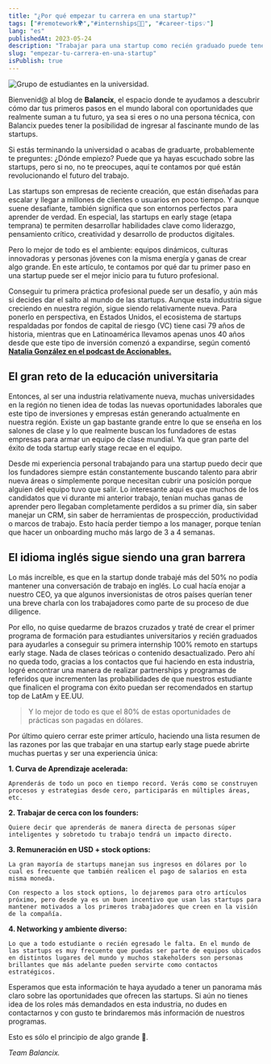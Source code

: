 ```yaml
---
title: "¿Por qué empezar tu carrera en una startup?"
tags: ["#remotework🌍","#internships🧑‍🎓", "#career-tips💡"]
lang: "es"
publishedAt: 2023-05-24
description: "Trabajar para una startup como recién graduado puede tener múltiples beneficios, desde una curva de aprendizaje acelerada hasta la oportunidad de ser parte de la creación de productos que terminarán cambiando industrias completas."
slug: "empezar-tu-carrera-en-una-startup"
isPublish: true
---
```


![Grupo de estudiantes en la universidad.](/blog-imgs/working-remotely.webp)

Bienvenid@ al blog de **Balancix**, el espacio donde te ayudamos a descubrir cómo dar tus primeros pasos en el mundo laboral con oportunidades que realmente suman a tu futuro, ya sea si eres o no una persona técnica, con Balancix puedes tener la posibilidad de ingresar al fascinante mundo de las startups.

Si estás terminando la universidad o acabas de graduarte, probablemente te preguntes: ¿Dónde empiezo? Puede que ya hayas escuchado sobre las startups, pero si no, no te preocupes, aquí te contamos por qué están revolucionando el futuro del trabajo.

Las startups son empresas de reciente creación, que están diseñadas para escalar y llegar a millones de clientes o usuarios en poco tiempo. Y aunque suene desafiante, también significa que son entornos perfectos para aprender de verdad. En especial, las startups en early stage (etapa temprana) te permiten desarrollar habilidades clave como liderazgo, pensamiento crítico, creatividad y desarrollo de productos digitales.

Pero lo mejor de todo es el ambiente: equipos dinámicos, culturas innovadoras y personas jóvenes con la misma energía y ganas de crear algo grande. En este artículo, te contamos por qué dar tu primer paso en una startup puede ser el mejor inicio para tu futuro profesional.

Conseguir tu primera práctica profesional puede ser un desafío, y aún más si decides dar el salto al mundo de las startups. Aunque esta industria sigue creciendo en nuestra región, sigue siendo relativamente nueva. Para ponerlo en perspectiva, en Estados Unidos, el ecosistema de startups respaldadas por fondos de capital de riesgo (VC) tiene casi 79 años de historia, mientras que en Latinoamérica llevamos apenas unos 40 años desde que este tipo de inversión comenzó a expandirse, según comentó **[Natalia González en el podcast de Accionables.](https://www.youtube.com/watch?v=NhNTeOtOtWM&t=133s)**

## El gran reto de la educación universitaria

Entonces, al ser una industria relativamente nueva, muchas universidades en la región no tienen idea de todas las nuevas oportunidades laborales que este tipo de inversiones y empresas están generando actualmente en nuestra región. Existe un gap bastante grande entre lo que se enseña en los salones de clase y lo que realmente buscan los fundadores de estas empresas para armar un equipo de clase mundial. Ya que gran parte del éxito de toda startup early stage recae en el equipo.

Desde mi experiencia personal trabajando para una startup puedo decir que los fundadores siempre están constantemente buscando talento para abrir nueva áreas o simplemente porque necesitan cubrir una posición porque alguien del equipo tuvo que salir. Lo interesante aquí es que muchos de los candidatos que vi durante mi anterior trabajo, tenían muchas ganas de aprender pero llegaban completamente perdidos a su primer día, sin saber manejar un CRM, sin saber de herramientas de prospección, productividad o marcos de trabajo. Esto hacía perder tiempo a los manager, porque tenían que hacer un onboarding mucho más largo de 3 a 4 semanas.

## El idioma inglés sigue siendo una gran barrera

Lo más increíble, es que en la startup donde trabajé más del 50% no podía mantener una conversación de trabajo en inglés. Lo cual hacía enojar a nuestro CEO, ya que algunos inversionistas de otros países querían tener una breve charla con los trabajadores como parte de su proceso de due diligence.

Por ello, no quise quedarme de brazos cruzados y traté de crear el primer programa de formación para estudiantes universitarios y recién graduados para ayudarles a conseguir su primera internship 100% remoto en startups early stage. Nada de clases teóricas o contenido desactualizado. Pero ahí no queda todo, gracias a los contactos que fui haciendo en esta industria, logré encontrar una manera de realizar partnerships y programas de referidos que incrementen las probabilidades de que nuestros estudiante que finalicen el programa con éxito puedan ser recomendados en startup top de LatAm y EE.UU.

> Y lo mejor de todo es que el 80% de estas oportunidades de prácticas son pagadas en dólares. 

Por último quiero cerrar este primer artículo, haciendo una lista resumen de las razones por las que trabajar en una startup early stage puede abrirte muchas puertas y ser una experiencia única:

**1. Curva de Aprendizaje acelerada:** 

    Aprenderás de todo un poco en tiempo record. Verás como se construyen procesos y estrategias desde cero, participarás en múltiples áreas, etc.

**2. Trabajar de cerca con los founders:**

    Quiere decir que aprenderás de manera directa de personas súper inteligentes y sobretodo tu trabajo tendrá un impacto directo.

**3. Remuneración en USD + stock options:**

    La gran mayoría de startups manejan sus ingresos en dólares por lo cual es frecuente que también realicen el pago de salarios en esta misma moneda.

    Con respecto a los stock options, lo dejaremos para otro artículos próximo, pero desde ya es un buen incentivo que usan las startups para mantener motivados a los primeros trabajadores que creen en la visión de la compañía.

**4. Networking y ambiente diverso:**

    Lo que a todo estudiante o recién egresado le falta. En el mundo de las startups es muy frecuente que puedas ser parte de equipos ubicados en distintos lugares del mundo y muchos stakeholders son personas brillantes que más adelante pueden servirte como contactos estratégicos.

Esperamos que esta información te haya ayudado a tener un panorama más claro sobre las oportunidades que ofrecen las startups. Si aún no tienes idea de los roles más demandados en esta industria, no dudes en contactarnos y con gusto te brindaremos más información de nuestros programas.

Esto es sólo el principio de algo grande 🚀.

_Team Balancix._


